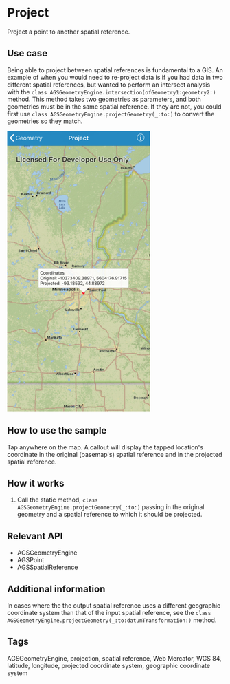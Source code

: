 # Project

Project a point to another spatial reference.

## Use case

Being able to project between spatial references is fundamental to a GIS. An example of when you would need to re-project data is if you had data in two different spatial references, but wanted to perform an intersect analysis with the `class AGSGeometryEngine.intersection(ofGeometry1:geometry2:)` method. This method takes two geometries as parameters, and both geometries must be in the same spatial reference. If they are not, you could first use `class AGSGeometryEngine.projectGeometry(_:to:)` to convert the geometries so they match.

![Project App](project.png)

## How to use the sample

Tap anywhere on the map. A callout will display the tapped location's coordinate in the original (basemap's) spatial reference and in the projected spatial reference.

## How it works

1. Call the  static method, `class AGSGeometryEngine.projectGeometry(_:to:)` passing in the original geometry and a spatial reference to which it should be projected.

## Relevant API

* AGSGeometryEngine
* AGSPoint
* AGSSpatialReference

## Additional information

In cases where the the output spatial reference uses a different geographic coordinate system than that of the input spatial reference, see the `class AGSGeometryEngine.projectGeometry(_:to:datumTransformation:)`  method.

## Tags

AGSGeometryEngine, projection, spatial reference, Web Mercator, WGS 84, latitude, longitude, projected coordinate system, geographic coordinate system
